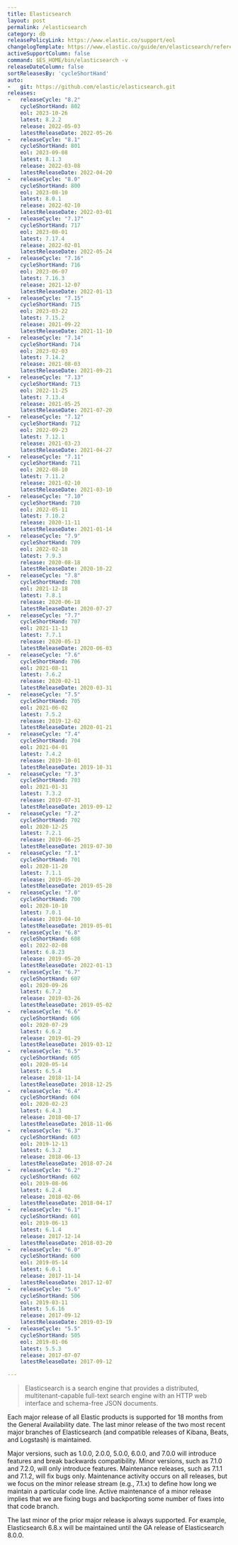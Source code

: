 ```yaml
---
title: Elasticsearch
layout: post
permalink: /elasticsearch
category: db
releasePolicyLink: https://www.elastic.co/support/eol
changelogTemplate: https://www.elastic.co/guide/en/elasticsearch/reference/__RELEASE_CYCLE__/release-notes-__LATEST__.html
activeSupportColumn: false
command: $ES_HOME/bin/elasticsearch -v
releaseDateColumn: false
sortReleasesBy: 'cycleShortHand'
auto:
-   git: https://github.com/elastic/elasticsearch.git
releases:
-   releaseCycle: "8.2"
    cycleShortHand: 802
    eol: 2023-10-26
    latest: 8.2.2
    release: 2022-05-03
    latestReleaseDate: 2022-05-26
-   releaseCycle: "8.1"
    cycleShortHand: 801
    eol: 2023-09-08
    latest: 8.1.3
    release: 2022-03-08
    latestReleaseDate: 2022-04-20
-   releaseCycle: "8.0"
    cycleShortHand: 800
    eol: 2023-08-10
    latest: 8.0.1
    release: 2022-02-10
    latestReleaseDate: 2022-03-01
-   releaseCycle: "7.17"
    cycleShortHand: 717
    eol: 2023-08-01
    latest: 7.17.4
    release: 2022-02-01
    latestReleaseDate: 2022-05-24
-   releaseCycle: "7.16"
    cycleShortHand: 716
    eol: 2023-06-07
    latest: 7.16.3
    release: 2021-12-07
    latestReleaseDate: 2022-01-13
-   releaseCycle: "7.15"
    cycleShortHand: 715
    eol: 2023-03-22
    latest: 7.15.2
    release: 2021-09-22
    latestReleaseDate: 2021-11-10
-   releaseCycle: "7.14"
    cycleShortHand: 714
    eol: 2023-02-03
    latest: 7.14.2
    release: 2021-08-03
    latestReleaseDate: 2021-09-21
-   releaseCycle: "7.13"
    cycleShortHand: 713
    eol: 2022-11-25
    latest: 7.13.4
    release: 2021-05-25
    latestReleaseDate: 2021-07-20
-   releaseCycle: "7.12"
    cycleShortHand: 712
    eol: 2022-09-23
    latest: 7.12.1
    release: 2021-03-23
    latestReleaseDate: 2021-04-27
-   releaseCycle: "7.11"
    cycleShortHand: 711
    eol: 2022-08-10
    latest: 7.11.2
    release: 2021-02-10
    latestReleaseDate: 2021-03-10
-   releaseCycle: "7.10"
    cycleShortHand: 710
    eol: 2022-05-11
    latest: 7.10.2
    release: 2020-11-11
    latestReleaseDate: 2021-01-14
-   releaseCycle: "7.9"
    cycleShortHand: 709
    eol: 2022-02-18
    latest: 7.9.3
    release: 2020-08-18
    latestReleaseDate: 2020-10-22
-   releaseCycle: "7.8"
    cycleShortHand: 708
    eol: 2021-12-18
    latest: 7.8.1
    release: 2020-06-18
    latestReleaseDate: 2020-07-27
-   releaseCycle: "7.7"
    cycleShortHand: 707
    eol: 2021-11-13
    latest: 7.7.1
    release: 2020-05-13
    latestReleaseDate: 2020-06-03
-   releaseCycle: "7.6"
    cycleShortHand: 706
    eol: 2021-08-11
    latest: 7.6.2
    release: 2020-02-11
    latestReleaseDate: 2020-03-31
-   releaseCycle: "7.5"
    cycleShortHand: 705
    eol: 2021-06-02
    latest: 7.5.2
    release: 2019-12-02
    latestReleaseDate: 2020-01-21
-   releaseCycle: "7.4"
    cycleShortHand: 704
    eol: 2021-04-01
    latest: 7.4.2
    release: 2019-10-01
    latestReleaseDate: 2019-10-31
-   releaseCycle: "7.3"
    cycleShortHand: 703
    eol: 2021-01-31
    latest: 7.3.2
    release: 2019-07-31
    latestReleaseDate: 2019-09-12
-   releaseCycle: "7.2"
    cycleShortHand: 702
    eol: 2020-12-25
    latest: 7.2.1
    release: 2019-06-25
    latestReleaseDate: 2019-07-30
-   releaseCycle: "7.1"
    cycleShortHand: 701
    eol: 2020-11-20
    latest: 7.1.1
    release: 2019-05-20
    latestReleaseDate: 2019-05-28
-   releaseCycle: "7.0"
    cycleShortHand: 700
    eol: 2020-10-10
    latest: 7.0.1
    release: 2019-04-10
    latestReleaseDate: 2019-05-01
-   releaseCycle: "6.8"
    cycleShortHand: 608
    eol: 2022-02-08
    latest: 6.8.23
    release: 2019-05-20
    latestReleaseDate: 2022-01-13
-   releaseCycle: "6.7"
    cycleShortHand: 607
    eol: 2020-09-26
    latest: 6.7.2
    release: 2019-03-26
    latestReleaseDate: 2019-05-02
-   releaseCycle: "6.6"
    cycleShortHand: 606
    eol: 2020-07-29
    latest: 6.6.2
    release: 2019-01-29
    latestReleaseDate: 2019-03-12
-   releaseCycle: "6.5"
    cycleShortHand: 605
    eol: 2020-05-14
    latest: 6.5.4
    release: 2018-11-14
    latestReleaseDate: 2018-12-25
-   releaseCycle: "6.4"
    cycleShortHand: 604
    eol: 2020-02-23
    latest: 6.4.3
    release: 2018-08-17
    latestReleaseDate: 2018-11-06
-   releaseCycle: "6.3"
    cycleShortHand: 603
    eol: 2019-12-13
    latest: 6.3.2
    release: 2018-06-13
    latestReleaseDate: 2018-07-24
-   releaseCycle: "6.2"
    cycleShortHand: 602
    eol: 2019-08-06
    latest: 6.2.4
    release: 2018-02-06
    latestReleaseDate: 2018-04-17
-   releaseCycle: "6.1"
    cycleShortHand: 601
    eol: 2019-06-13
    latest: 6.1.4
    release: 2017-12-14
    latestReleaseDate: 2018-03-20
-   releaseCycle: "6.0"
    cycleShortHand: 600
    eol: 2019-05-14
    latest: 6.0.1
    release: 2017-11-14
    latestReleaseDate: 2017-12-07
-   releaseCycle: "5.6"
    cycleShortHand: 506
    eol: 2019-03-11
    latest: 5.6.16
    release: 2017-09-12
    latestReleaseDate: 2019-03-19
-   releaseCycle: "5.5"
    cycleShortHand: 505
    eol: 2019-01-06
    latest: 5.5.3
    release: 2017-07-07
    latestReleaseDate: 2017-09-12

---
```


> Elasticsearch is a search engine that provides a distributed, multitenant-capable full-text search engine with an HTTP web interface and schema-free JSON documents.

Each major release of all Elastic products is supported for 18 months from the General Availability date. The last minor release of the two most recent major branches of Elasticsearch (and compatible releases of Kibana, Beats, and Logstash) is maintained.

Major versions, such as 1.0.0, 2.0.0, 5.0.0, 6.0.0, and 7.0.0 will introduce features and break backwards compatibility. Minor versions, such as 7.1.0 and 7.2.0, will only introduce features. Maintenance releases, such as 7.1.1 and 7.1.2, will fix bugs only. Maintenance activity occurs on all releases, but we focus on the minor release stream (e.g., 7.1.x) to define how long we maintain a particular code line. Active maintenance of a minor release implies that we are fixing bugs and backporting some number of fixes into that code branch.

The last minor of the prior major release is always supported. For example, Elasticsearch 6.8.x will be maintained until the GA release of Elasticsearch 8.0.0.

